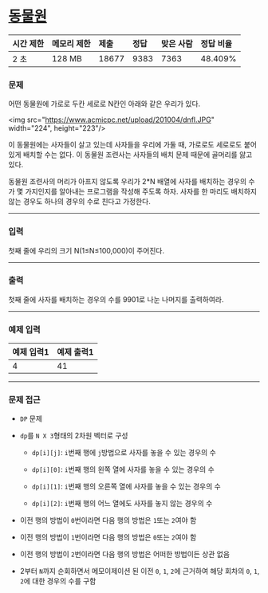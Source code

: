 # [동물원](https://www.acmicpc.net/problem/1309)

<div align = center>

| 시간 제한 | 메모리 제한 | 제출  | 정답 | 맞은 사람 | 정답 비율 |
| :-------- | :---------- | :---- | :--- | :-------- | :-------- |
| 2 초      | 128 MB      | 18677 | 9383 | 7363      | 48.409%   |

</div>

### 문제

어떤 동물원에 가로로 두칸 세로로 N칸인 아래와 같은 우리가 있다.

<img src="https://www.acmicpc.net/upload/201004/dnfl.JPG" width="224", height="223"/>

이 동물원에는 사자들이 살고 있는데 사자들을 우리에 가둘 때, 가로로도 세로로도 붙어 있게 배치할 수는 없다. 이 동물원 조련사는 사자들의 배치 문제 때문에 골머리를 앓고 있다.

동물원 조련사의 머리가 아프지 않도록 우리가 2*N 배열에 사자를 배치하는 경우의 수가 몇 가지인지를 알아내는 프로그램을 작성해 주도록 하자. 사자를 한 마리도 배치하지 않는 경우도 하나의 경우의 수로 친다고 가정한다.

---

### 입력

첫째 줄에 우리의 크기 N(1≤N≤100,000)이 주어진다.

---

### 출력

첫째 줄에 사자를 배치하는 경우의 수를 9901로 나눈 나머지를 출력하여라.

---

### 예제 입력

| 예제 입력1 | 예제 출력1 |
| :--------- | :--------- |
| 4          | 41         |

---

### 문제 접근

  - `DP` 문제

  - `dp`를 `N X 3`형태의 2차원 벡터로 구성

    - `dp[i][j]`: `i`번째 행에 `j`방법으로 사자를 놓을 수 있는 경우의 수

    - `dp[i][0]`: `i`번째 행의 왼쪽 열에 사자를 놓을 수 있는 경우의 수

    - `dp[i][1]`: `i`번째 행의 오른쪽 열에 사자를 놓을 수 있는 경우의 수

    - `dp[i][2]`: `i`번째 행의 어느 열에도 사자를 놓지 않는 경우의 수

  - 이전 행의 방법이 `0`번이라면 다음 행의 방법은 `1`또는 `2`여야 함

  - 이전 행의 방법이 `1`번이라면 다음 행의 방법은 `0`또는 `2`여야 함

  - 이전 행의 방법이 `2`번이라면 다음 행의 방법은 어떠한 방법이든 상관 없음

  - 2부터 `N`까지 순회하면서 메모이제이션 된 이전 `0`, `1`, `2`에 근거하여 해당 회차의 `0`, `1`, `2`에 대한 경우의 수를 구함
